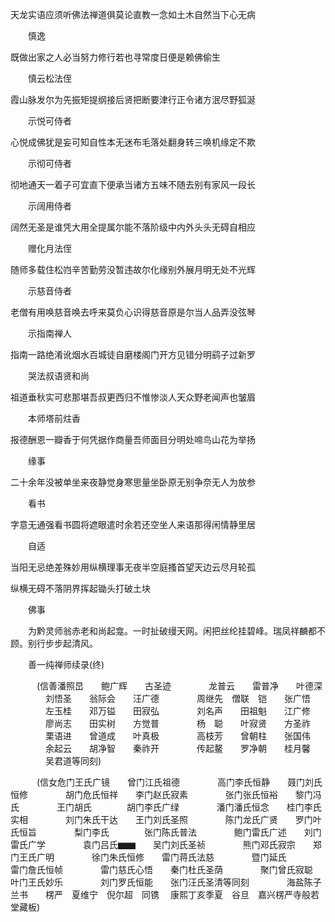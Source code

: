 <!-- { "loadSidebar": true } -->
天龙实语应须听佛法禅道俱莫论直教一念如土木自然当下心无病

　　慎逸

既做出家之人必当努力修行若也寻常度日便是赖佛偷生

　　慎云松法侄

霞山脉发尔为先振矩提纲接后贤把断要津行正令诸方泯尽野狐涎

　　示悦可侍者

心悦成佛犹是妄可知自性本无迷布毛落处翻身转三唤机缘定不欺

　　示彻可侍者

彻地通天一着子可宜直下便承当诸方五味不随去别有家风一段长

　　示阔用侍者

阔然无圣是谁凭大用全提属尔能不落阶级中内外头头无碍自相应

　　赠化月法侄

随师多载住松岿辛苦勤劳没暂违故尔化缘别外展月明无处不光辉

　　示慈音侍者

老僧有用唤慈音唤去呼来莫负心识得慈音原是尔当人品弄没弦琴

　　示指南禅人

指南一路绝淆讹烟水百城徒自磨楼阁门开方见错分明鹞子过新罗

　　哭法叔语贤和尚

祖道垂秋实可悲那堪吾叔更西归不惟惨淡人天众野老闻声也皱眉

　　本师塔前炷香

报德酬恩一瓣香于何凭据作商量吾师面目分明处啼鸟山花为举扬

　　缘事

二十余年没被单坐来夜静觉身寒思量坐卧原无别争奈无人为放参

　　看书

字意无通强看书圆将遮眼遣时余若还空坐人来语那得闲情静里居

　　自适

当阳无忌绝差殊妙用纵横理事无夜半空庭搔首望天边云尽月轮孤

纵横无碍不落阴界挥起锄头打破土块

　　佛事

　　为黔灵师翁赤老和尚起龛。一时扯破缦天网。闲把丝纶挂碧峰。瑞凤祥麟都不顾。别行步步起清风。

　　善一纯禅师续录(终)

　　　(信善潘照旵　　鲍广辉　　古圣迹
　　　　龙普云　　雷普净　　叶德深
　　　　刘悟圣　　翁际会　　汪广德
　　　　周继先　僧联　铠　　张广悟
　　　　左玉桂　　邓万镒　　田寂弘
　　　　刘名声　　田祖魁　　江广修
　　　　廖尚志　　田实树　　方觉普
　　　　杨　聪　　叶寂贤　　方圣祚
　　　　栗语进　　曾道成　　叶真极
　　　　高枝芳　　曾朝柱　　张国伟
　　　　余起云　　胡净智　　秦祚开
　　　　传起鳌　　罗净朝　　桂月馨
　　　　吴君道等同刻)

　　　(信女危门王氏广镜　　曾门江氏祖德
　　　　高门李氏恒静　　聂门刘氏恒修
　　　　胡门危氏恒祥　　李门赵氏寂素
　　　　张门张氏恒裕　　黎门冯氏
　　　　王门胡氏　　　　胡门李氏广绿
　　　　潘门潘氏恒念　　桂门李氏实相
　　　　刘门朱氏干达　　王门刘氏圣照
　　　　陈门龙氏广贤　　罗门叶氏恒旨
　　　　梨门李氏　　　　张门陈氏普法
　　　　鲍门雷氏广述　　刘门雷氏广学
　　　　袁门吕氏▆▆　　吴门刘氏圣祯
　　　　熊门邓氏寂宗　　郑门王氏广明
　　　　徐门朱氏恒修　　雷门蒋氏法慈
　　　　暨门延氏　　　　雷门詹氏恒帧
　　　　雷门慈氏心悟　　秦门杜氏圣荫
　　　　聚门曾氏寂聪　　叶门王氏妙乐
　　　　刘门罗氏恒能　　张门汪氏圣清等同刻
　　　　海盐陈子兰书　　楞严　夏维宁　倪尔超　同镌
　康熙丁亥季夏　谷旦　嘉兴楞严寺般若堂藏板)
